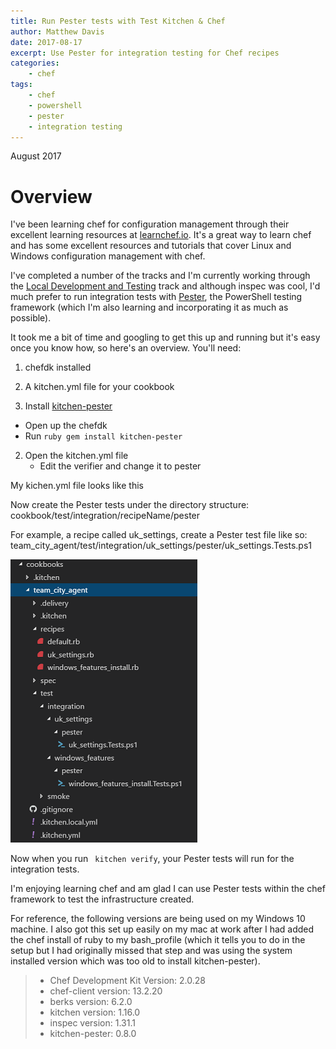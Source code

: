 ```yaml
---
title: Run Pester tests with Test Kitchen & Chef
author: Matthew Davis
date: 2017-08-17
excerpt: Use Pester for integration testing for Chef recipes
categories: 
    - chef
tags:
    - chef
    - powershell
    - pester
    - integration testing
---
```

August 2017

# Overview

I've been learning chef for configuration management through their excellent learning resources at [learnchef.io]. It's a great way to learn chef and has some excellent resources and tutorials that cover Linux and Windows configuration management with chef.

I've completed a number of the tracks and I'm currently working through the [Local Development and Testing] track and although inspec was cool, I'd much prefer to run integration tests with [Pester], the PowerShell testing framework (which I'm also learning and incorporating it as much as possible).

It took me a bit of time and googling to get this up and running but it's easy once you know how, so here's an overview.
You'll need:
1. chefdk installed
2. A kitchen.yml file for your cookbook

1. Install [kitchen-pester]
 - Open up the chefdk 
 - Run ```ruby gem install kitchen-pester ```

2. Open the kitchen.yml file
   - Edit the verifier and change it to pester 

My kichen.yml file looks like this

<script src="https://gist.github.com/MatthewJDavis/43ecc7e3b81d42b9d260a06b33de233f.js"></script>

Now create the Pester tests under the directory structure:
cookbook/test/integration/recipeName/pester

For example, a recipe called uk_settings, create a Pester test file like so:
team_city_agent/test/integration/uk_settings/pester/uk_settings.Tests.ps1

![Directory tree of tests](/images/chef-pester/directory-layout.png)
 

Now when you run ``` kitchen verify```, your Pester tests will run for the integration tests.

I'm enjoying learning chef and am glad I can use Pester tests within the chef framework to test the infrastructure created.

For reference, the following versions are being used on my Windows 10 machine. I also got this set up easily on my mac at work after I had added the chef install of ruby to my bash_profile (which it tells you to do in the setup but I had originally missed that step and was using the system installed version which was too old to install kitchen-pester).

>- Chef Development Kit Version: 2.0.28
> - chef-client version: 13.2.20
> - berks version: 6.2.0
> - kitchen version: 1.16.0
> - inspec version: 1.31.1
> - kitchen-pester: 0.8.0




[learnchef.io]: https://learn.chef.io/
[Pester]: https://github.com/pester/Pester
[Local Development and Testing]: https://learn.chef.io/tracks/local-development-and-testing#/
[kitchen-pester]: https://github.com/test-kitchen/kitchen-pester